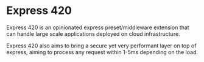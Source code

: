 # Express 420

Express 420 is an opinionated express preset/middleware extension that can handle large scale applications deployed on cloud infrastructure.

Express 420 also aims to bring a secure yet very performant layer on top of express, aiming to process any request within 1-5ms depending on the load.